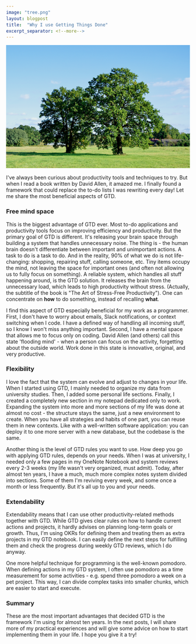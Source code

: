 ```yaml
---
image: "tree.png"
layout: blogpost
title:  "Why I use Getting Things Done"
excerpt_separator: <!--more-->
---
```


![image](/images/tree.png)

I've always been curious about productivity tools and techniques to try. But when I read a book written by David Allen, it amazed me. I finally found a framework that could replace the to-do lists I was rewriting every day!
Let me share the most beneficial aspects of GTD.
<!--more-->

### Free mind space

This is the biggest advantage of GTD ever. Most to-do applications and productivity tools focus on improving efficiency and productivity. But the primary goal of GTD is different. It's releasing your brain space through building a system that handles unnecessary noise. The thing is - the human brain doesn't differentiate between important and unimportant actions. A task to do is a task to do. And in the reality, 90% of what we do is not life-changing: shopping, repairing stuff, calling someone, etc. Tiny items occupy the mind, not leaving the space for important ones (and often not allowing us to fully focus on something). A reliable system, which handles all stuff happening around, is the GTD solution. It releases the brain from the unnecessary load, which leads to high productivity without stress. (Actually, the subtitle of the book is "The Art of Stress-Free Productivity"). One can concentrate on **how** to do something, instead of recalling **what**.


I find this aspect of GTD especially beneficial for my work as a programmer. First, I don't have to worry about emails, Slack notifications, or context switching when I code. I have a defined way of handling all incoming stuff, so I know I won't miss anything important.
Second, I have a mental space that allows me to focus only on coding. David Allen (and others) call this state 'flooding mind' - when a person can focus on the activity, forgetting about the outside world. Work done in this state is innovative, original, and very productive.
  

### Flexibility

I love the fact that the system can evolve and adjust to changes in your life. When I started using GTD, I mainly needed to organize my data from university studies. Then, I added some personal life sections. Finally, I created a completely new section in my notepad dedicated only to work. Expanding the system into more and more sections of my life was done at almost no cost - the structure stays the same, just a new environment to create. When you have all strategies and habits of one part, you can reuse them in new contexts. Like with a well-written software application: you can deploy it to one more server with a new database, but the codebase is the same.


Another thing is the level of GTD rules you want to use. How deep you go with applying GTD rules, depends on your needs. When I was at university, I needed only a few pages in my OneNote Notebook and system reviews every 2-3 weeks (my life wasn't very organized, must admit). Today, after almost ten years, I have a much, much more complex notes system divided into sections. Some of them I'm reviving every week, and some once a month or less frequently. But it's all up to you and your needs.


### Extendability

Extendability means that I can use other productivity-related methods together with GTD. While GTD gives clear rules on how to handle current actions and projects, it hardly advises on planning long-term goals or growth. Thus, I'm using OKRs for defining them and treating them as extra projects in my GTD notebook. I can easily define the next steps for fulfilling them and check the progress during weekly GTD reviews, which I do anyway.

One more helpful technique for programming is the well-known pomodoro. When defining actions in my GTD system, I often use pomodoro as a time measurement for some activities - e.g. spend three pomodoro a week on a pet project. This way, I can divide complex tasks into smaller chunks, which are easier to start and execute.


### Summary

These are the most important advantages that decided GTD is the framework I'm using for almost ten years. In the next posts, I will share more of my practical experiences and will give some advice on how to start implementing them in your life.
I hope you give it a try!
